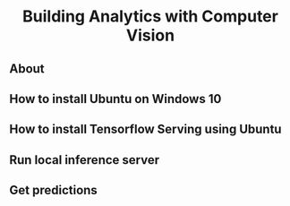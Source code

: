 <h1 align="center">Building Analytics with Computer Vision</h1>

<h2>About</h2>

<h2>How to install Ubuntu on Windows 10</h2>
<p>
  
</p>



<h2>How to install Tensorflow Serving using Ubuntu</h2>
<p>
  
</p>



<h2>Run local inference server</h2>
<p>
  
</p>



<h2>Get predictions</h2>
<p>
  
</p>



